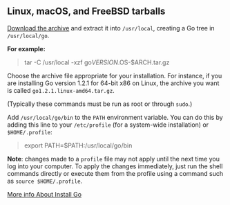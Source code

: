 ## Linux, macOS, and FreeBSD tarballs

[Download the archive](https://golang.org/dl/)  and extract it into  `/usr/local`, creating a Go tree in  `/usr/local/go`. 

**For example:**

> tar -C /usr/local -xzf go$VERSION.$OS-$ARCH.tar.gz

Choose the archive file appropriate for your installation. For instance, if you are installing Go version 1.2.1 for 64-bit x86 on Linux, the archive you want is called  `go1.2.1.linux-amd64.tar.gz`.

(Typically these commands must be run as root or through  `sudo`.)

Add  `/usr/local/go/bin`  to the  `PATH`  environment variable. You can do this by adding this line to your  `/etc/profile`  (for a system-wide installation) or  `$HOME/.profile`:

> export PATH=$PATH:/usr/local/go/bin

**Note**: changes made to a  `profile`  file may not apply until the next time you log into your computer. To apply the changes immediately, just run the shell commands directly or execute them from the profile using a command such as  `source $HOME/.profile`.

[More info About Install Go](https://golang.org/doc/install)
